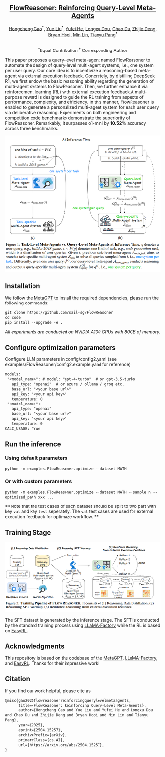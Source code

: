 

<div align="center">
<h2><a href="">	
FlowReasoner: Reinforcing Query-Level Meta-Agents</a></h2>
    

</a></h2>
[Hongcheng Gao](https://hongcheng-gao.github.io/)<sup>\*</sup>, [Yue Liu](https://yueliu1999.github.io/)<sup>\*</sup>, [Yufei He](https://scholar.google.com/citations?user=_3HjpOMAAAAJ&hl=en), [Longxu Dou](https://longxudou.github.io/), [Chao Du](https://duchao0726.github.io/), [Zhijie Deng](https://scholar.google.com/citations?user=J3dR0sUAAAAJ&hl=en), <br> [Bryan Hooi](https://bhooi.github.io/), [Min Lin](https://scholar.google.com.sg/citations?user=BGONmkIAAAAJ&hl=en), [Tianyu Pang](https://p2333.github.io/)<sup>†</sup>

<br> <sup>\*</sup>Equal Contribution  <sup>†</sup> Corresponding Author
</div>



This paper proposes a query-level meta-agent named FlowReasoner to automate the design of query-level multi-agent systems, i.e., one system per user query. Our core idea is to incentivize a reasoning-based meta-agent via external execution feedback. Concretely, by distilling DeepSeek R1, we first endow the basic reasoning ability regarding the generation of multi-agent systems to FlowReasoner.  Then, we further enhance it via reinforcement learning (RL) with external execution feedback.A multi-purpose reward is designed to guide the RL training from aspects of performance, complexity, and efficiency.  In this manner, FlowReasoner is enabled to generate a personalized multi-agent system for each user query via deliberative reasoning.  Experiments on both engineering and competition code benchmarks demonstrate the superiority of FlowReasoner.  Remarkably, it surpasses o1-mini by $\mathbf{10.52}$\% accuracy across three benchmarks.

<p align="center">

<img src="./images/infer.png" width="600">

</p>

## Installation

We follow the [MetaGPT](https://github.com/geekan/MetaGPT) to install the required dependencies, please run the following commands:

```shell
git clone https://github.com/sail-sg/FlowReasoner 
cd code
pip install --upgrade -e .
```

*All experiments are conducted on NVIDIA A100 GPUs with 80GB of memory.*

## Configure optimization parameters
Configure LLM parameters in config/config2.yaml (see examples/FlowReasoner/config2.example.yaml for reference)

```shell
models:
 "<model_name>": # model: "gpt-4-turbo"  # or gpt-3.5-turbo
   api_type: "openai"  # or azure / ollama / groq etc.
   base_url: "<your base url>" 
   api_key: "<your api key>"
   temperature: 0
 "<model_name>":  
   api_type: "openai"  
   base_url: "<your base url>"
   api_key: "<your api key>"
   temperature: 0
CALC_USAGE: True 
```


## Run the inference
### Using default parameters
```shell
python -m examples.FlowReasoner.optimize --dataset MATH
```

### Or with custom parameters
```shell
python -m examples.FlowReasoner.optimize --dataset MATH --sample n --optimized_path xxx ...
```

**Note that the test cases of each dataset should be split to two part with key `val` and key `test` seperately. The `val` test cases are used for external execution feedback for optimaze workflow. **

## Training Stage

<p align="center">

<img src="./images/train.png" width="600">

</p>


The SFT dataset is generated by the inference stage. The SFT is conducted by the standard training process using [LLaMA-Factory](https://github.com/hiyouga/LLaMA-Factory) while the RL is based on [EasyRL](https://github.com/alibaba/EasyReinforcementLearning).

## Acknowledgments

This repository is based on the codebase of the [MetaGPT](https://github.com/geekan/MetaGPT), [LLaMA-Factory](https://github.com/hiyouga/LLaMA-Factory), and [EasyRL](https://github.com/alibaba/EasyReinforcementLearning). Thanks for their impressive work!


## Citation
If you find our work helpful, please cite as
```
@misc{gao2025flowreasonerreinforcingquerylevelmetaagents,
      title={FlowReasoner: Reinforcing Query-Level Meta-Agents}, 
      author={Hongcheng Gao and Yue Liu and Yufei He and Longxu Dou and Chao Du and Zhijie Deng and Bryan Hooi and Min Lin and Tianyu Pang},
      year={2025},
      eprint={2504.15257},
      archivePrefix={arXiv},
      primaryClass={cs.AI},
      url={https://arxiv.org/abs/2504.15257}, 
}
```
